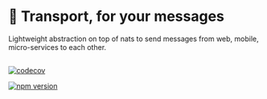 # 🚌 Transport, for your messages
Lightweight abstraction on top of nats to send messages from web, mobile, micro-services to each other.

##
[![codecov](https://codecov.io/gh/jokio/transport/branch/master/graph/badge.svg?token=Qx415qn0GC)](https://codecov.io/gh/jokio/transport)

[![npm version](https://badge.fury.io/js/jok_transport.svg)](https://badge.fury.io/js/jok_transport)